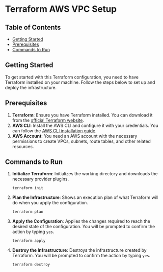 
# Terraform AWS VPC Setup

## Table of Contents

- [Getting Started](#getting-started)
- [Prerequisites](#prerequisites)
- [Commands to Run](#commands-to-run)

## Getting Started

To get started with this Terraform configuration, you need to have Terraform installed on your machine. Follow the steps below to set up and deploy the infrastructure.

## Prerequisites

1. **Terraform**: Ensure you have Terraform installed. You can download it from the [official Terraform website](https://www.terraform.io/downloads.html).
2. **AWS CLI**: Install the AWS CLI and configure it with your credentials. You can follow the [AWS CLI installation guide](https://docs.aws.amazon.com/cli/latest/userguide/install-cliv2.html).
3. **AWS Account**: You need an AWS account with the necessary permissions to create VPCs, subnets, route tables, and other related resources.

## Commands to Run

1. **Initialize Terraform**: Initializes the working directory and downloads the necessary provider plugins.

   ```bash
   terraform init
   ```

2. **Plan the Infrastructure**: Shows an execution plan of what Terraform will do when you apply the configuration.

   ```bash
   terraform plan
   ```

3. **Apply the Configuration**: Applies the changes required to reach the desired state of the configuration. You will be prompted to confirm the action by typing `yes`.

   ```bash
   terraform apply
   ```

4. **Destroy the Infrastructure**: Destroys the infrastructure created by Terraform. You will be prompted to confirm the action by typing `yes`.

   ```bash
   terraform destroy
   ```
